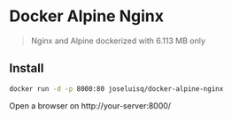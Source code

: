 # Docker Alpine Nginx
> Nginx and Alpine dockerized with 6.113 MB only

## Install

```sh
docker run -d -p 8000:80 joseluisq/docker-alpine-nginx
```

Open a browser on http://your-server:8000/

